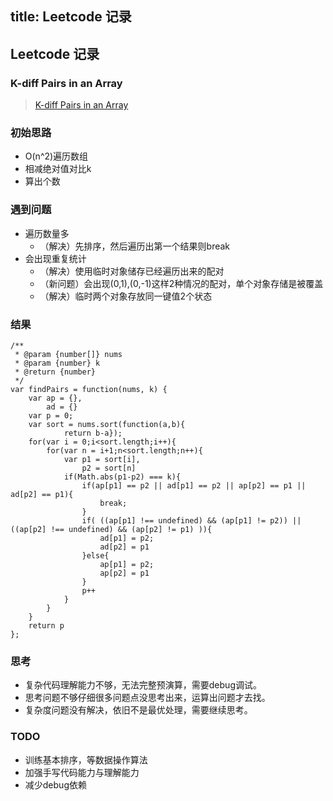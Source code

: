 title: Leetcode 记录
---
## Leetcode 记录

### K-diff Pairs in an Array

> [K-diff Pairs in an Array](https://leetcode.com/problems/k-diff-pairs-in-an-array/?tab=Description)

### 初始思路

* O(n^2)遍历数组
* 相减绝对值对比k
* 算出个数

### 遇到问题

* 遍历数量多
	* （解决）先排序，然后遍历出第一个结果则break
* 会出现重复统计
	* （解决）使用临时对象储存已经遍历出来的配对
	* （新问题）会出现(0,1),(0,-1)这样2种情况的配对，单个对象存储是被覆盖
	* （解决）临时两个对象存放同一键值2个状态

### 结果
	/**
	 * @param {number[]} nums
	 * @param {number} k
	 * @return {number}
	 */
	var findPairs = function(nums, k) {
	    var ap = {},
	        ad = {}
	    var p = 0;
	    var sort = nums.sort(function(a,b){
	            return b-a});
	    for(var i = 0;i<sort.length;i++){
	        for(var n = i+1;n<sort.length;n++){
	            var p1 = sort[i],
	                p2 = sort[n]
	            if(Math.abs(p1-p2) === k){
	                if(ap[p1] == p2 || ad[p1] == p2 || ap[p2] == p1 || ad[p2] == p1){
	                    break;
	                }
	                if( ((ap[p1] !== undefined) && (ap[p1] != p2)) || ((ap[p2] !== undefined) && (ap[p2] != p1) )){
	                    ad[p1] = p2;
	                    ad[p2] = p1
	                }else{
	                    ap[p1] = p2;
	                    ap[p2] = p1 
	                }
	                p++
	            }
	        }
	    }
	    return p
	};

### 思考
* 复杂代码理解能力不够，无法完整预演算，需要debug调试。
* 思考问题不够仔细很多问题点没思考出来，运算出问题才去找。
* 复杂度问题没有解决，依旧不是最优处理，需要继续思考。

### TODO

* 训练基本排序，等数据操作算法
* 加强手写代码能力与理解能力
* 减少debug依赖
